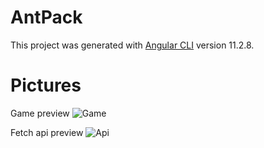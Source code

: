 # AntPack

This project was generated with [Angular CLI](https://github.com/angular/angular-cli) version 11.2.8.

# Pictures

Game preview
![Game](https://i.imgur.com/29oyx2m.png)

Fetch api preview
![Api](https://i.imgur.com/y7AoAxX.png)
